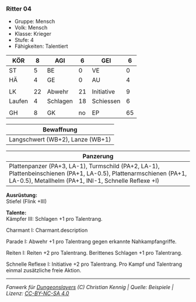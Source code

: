 ### Ritter 04  
- Gruppe: Mensch  
- Volk: Mensch  
- Klasse: Krieger  
- Stufe: 4  
- Fähigkeiten: Talentiert  


| KÖR | 8 | AGI | 6 | GEI | 6 |
| --- | --- | --- | --- | --- | --- |
| ST | 5 | BE | 0 | VE | 0 |
| HÄ | 4 | GE | 0 | AU | 4 |
|  |  |  |  |  |  |
| LK | 22 | Abwehr | 21 | Initiative | 9 |
| Laufen | 4 | Schlagen | 18 | Schiessen | 6 |
|  |  |  |  |  |  |
| GH | 8 | GK | no | EP | 65 |


| Bewaffnung |
| --- |
| Langschwert (WB+2), Lanze (WB+1) |


| Panzerung |
| --- |
| Plattenpanzer (PA+3, LA-1), Turmschild (PA+2, LA-1), Plattenbeinschienen (PA+1, LA-0.5), Plattenarmschienen (PA+1, LA-0.5), Metallhelm (PA+1, INI-1, Schnelle Reflexe +I) |


**Ausrüstung:**  
Stiefel (Flink +III)

**Talente:**  
Kämpfer III: Schlagen +1 pro Talentrang.

Charmant I: Charmant.description

Parade I: Abwehr +1 pro Talentrang gegen erkannte Nahkampfangriffe.

Reiten I: Reiten +2 pro Talentrang. Berittenes Schlagen +1 pro Talentrang.

Schnelle Reflexe I: Initiative +2 pro Talentrang. Pro Kampf und Talentrang einmal zusätzliche freie Aktion.





___
*Fanwerk für [Dungeonslayers](https://www.dungeonslayers.net/) (C) Christian Kennig | Quelle: Beispiele | Lizenz: [CC-BY-NC-SA 4.0](https://creativecommons.org/licenses/by-nc-sa/4.0/deed.de)*